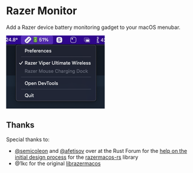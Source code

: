 # Razer Monitor

Add a Razer device battery monitoring gadget to your macOS menubar.

![Screenshot of the Menubar Gadget](docs/screenshot.png)

## Thanks

Special thanks to:

- [@semicoleon](https://users.rust-lang.org/u/semicoleon/summary) and [@afetisov](https://users.rust-lang.org/u/afetisov) over at the Rust Forum for the [help on the initial design process](https://users.rust-lang.org/t/improvements-and-safety-of-rust-ffi-code-to-access-razer-products-on-macos/82357) for the [razermacos-rs](https://github.com/fcoury/razermacos-rs) library 
- @1kc for the original [librazermacos](https://github.com/1kc/librazermacos)
